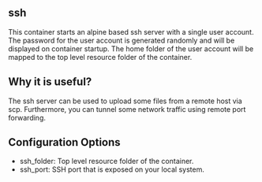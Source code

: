 ## ssh

This container starts an alpine based ssh server with a single user account. 
The password for the user account is generated randomly and will be displayed
on container startup. The home folder of the user account will be mapped to the
top level resource folder of the container.

## Why it is useful?

The ssh server can be used to upload some files from a remote host via scp. Furthermore,
you can tunnel some network traffic using remote port forwarding.

## Configuration Options

* ssh_folder: Top level resource folder of the container.
* ssh_port: SSH port that is exposed on your local system.
